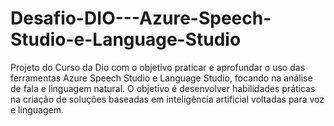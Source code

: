 # Desafio-DIO---Azure-Speech-Studio-e-Language-Studio
Projeto do Curso da Dio com o objetivo praticar e aprofundar o uso das ferramentas Azure Speech Studio e Language Studio, focando na análise de fala e linguagem natural. O objetivo é desenvolver habilidades práticas na criação de soluções baseadas em inteligência artificial voltadas para voz e linguagem.
